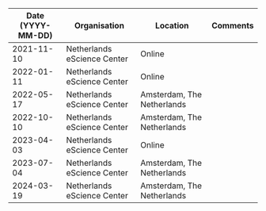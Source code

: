 | Date (YYYY-MM-DD) | Organisation                | Location                   | Comments |
|-------------------|-----------------------------|----------------------------|----------|
| 2021-11-10        | Netherlands eScience Center | Online                     |          |
| 2022-01-11        | Netherlands eScience Center | Online                     |          |
| 2022-05-17        | Netherlands eScience Center | Amsterdam, The Netherlands |          |
| 2022-10-10        | Netherlands eScience Center | Amsterdam, The Netherlands |          |
| 2023-04-03        | Netherlands eScience Center | Online                     |          |
| 2023-07-04        | Netherlands eScience Center | Amsterdam, The Netherlands |          |
| 2024-03-19        | Netherlands eScience Center | Amsterdam, The Netherlands |          |
